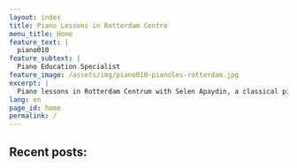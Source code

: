 ```yaml
---
layout: index
title: Piano Lessons in Rotterdam Centre
menu_title: Home
feature_text: |
  piano010
feature_subtext: |
  Piano Education Specialist
feature_image: /assets/img/piano010-pianoles-rotterdam.jpg
excerpt: |
  Piano lessons in Rotterdam Centrum with Selen Apaydin, a classical pianist with 20 years of experience. Offering private lessons for all levels, in-person or online. Learn music theory, artistic values, and composition techniques. Enhance your skills with expert guidance from a concert pianist!
lang: en
page_id: home
permalink: /
---
```


<h1 style="display: none">
Piano Lessons in Rotterdam - Piano Education Specialist
</h1>

## Recent posts: